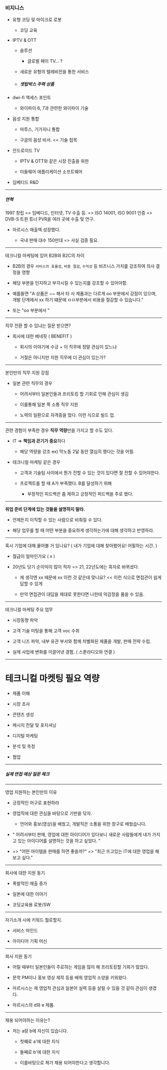 ### 비지니스

- 유형 코딩 및 마이크로 로봇
  
  - 코딩 교육

- IPTV & OTT
  
  - 솔루션
    
    - 글로벌 페이 TV... ?
  
  - 새로운 유형의  텔레비전을 통한 서비스
  
  - ##### 셋탑박스 주력 상품

- dwi-fi 액세스 포인트
  
  - 와이파이 6, 7과 관련한 와이파이 기술

- 음성 지원 통합
  
  - 마루스, 기가지니 통합
  
  - 구글의 음성 비서. << 기술 접목

- 안드로이드 TV
  
  - IPTV & OTT와 같은 시장 진출을 위한
  
  - 미들웨어 애플리케이션 소프트웨어

- 임베디드 R&D

---

##### 연혁



1997 창립 => 임베디드, 인터넷, TV 수출 등. => ISO 14001, ISO 9001 인증 => DVB-S 트윈 튜너 PVR을 여러 곳에 수출 및 연구.



- 마르시스 매출액 성장했다.
  
  - 국내 판매 대수 150만대 => 사실 검증 필요.



---

테크니컬 마케팅에 있어 B2B와 B2C의 차이

- B2B의 경우 `서비스의 효율성`, `비용 절감`, `수익성` 등 비즈니스 가치를 강조하여 의사 결정을 영향

- 해당 부분을 인지하고 부각시킬 수 있는지를 강조할 수 있어야함.

- 예를들면 "A 상품은 ~~ 해서 타 사 제품과는 다르게 oo 부분에서 강점이 있으며, 개발 단계에서 xx 하기 떄문에 ㅁㅁ부분에서 비용을 절감할 수 있습니다."

- 또는 "oo 부분에서 "

---

직무 전환 할 수 있냐는 질문 받으면?

- 회사에 대한 베네핏 ( BENEFIT )
  
  - 회사의 이야기에 수긍 + 이 직무에 정말 관심이 있느냐
  
  - 거절은 아니지만 지원 직무에 더 관심이 있는가?

---

본인만의 직무 지원 강점

- 일본 관련 직무의 경우
  
  - 어려서부터 일본인들과 프리토킹 할 기회로 인해 관심이 생김
  
  - 이를통해 일본 쪽 소통 직무 지원
  
  - 노력의 일환으로 자격증을 땄다. 이런 식으로 빌드 업.

---

관련 경험이 부족한 경우 **직무 역량**만을 가지고 할 수도 있다.

- IT => **책임과 끈기가 중요**하다
  
  - 해당 역량을 강조    ex) 막노동 2달 동안 열심히 했다는 것을 어필.

- 테크니컬 마케팅 같은 경우
  
  - 고객과 기술팀 사이에서 뭔가 전할 수 있는 것이 있다면 잘 전할 수 있어야한다.
  
  - 프로젝트를 할 때 A가 부족했다. B를 달성하기 위해
    
    - 부정적인 피드백은 좀 제하고 긍정적인 피드백을 주로 했다.

---

**취업 준비 단계에 있는 것들을 설명하지 말라.**

- 언제든지 이직할 수 있는 사람으로 비춰질 수 있다.

- 해당 업무를 할 때 어떤 부분을 중요하게 생각하는가에 대해 생각하고 반영하라.

---

혹시 기업에 대해 물어볼 거 있나요? ( 내가 기업에 대해 찾아봤어요! 어필하는 시간. )

- 월급이 얼마인가요 ( x )

- 20년도 당기 순이익이 많이 적자 => 21, 22년도에는 흑자로 바뀌셨다.
  
  - 제 생각엔 xx 때문에 xx 이런 것 같은데 맞나요?    <<    이런 식으로 면접관이 쉽게 답할 수 있게
  
  - 만약 면접관이 대답을 제대로 못한다면 나한테 악감정을 품을 수 있음.

---

테크니컬 마케팅 주요 업무

- 시장동향 파악

- 고객 기술 미팅을 통해 고객 voc 수취

- 고객 니즈 파악, 내부 유관 부서와 함께 차별화된 제품을 개발, 판매 전략 수립.



- 실제 사업에 변화를 이끌어낸 경험. ( 스푼라디오와 연결 )

---

# 테크니컬 마켓팅 필요 역량

- 제품 이해

- 시장 조사

- 콘텐츠 생성

- 메시지 전달 및 포지셔닝

- 디지털 마케팅

- 분석 및 측정

- 협업



---

##### 실제 면접 예상 질문 체크

---

영업 지원하는 본인만의 이유

- 긍정적인 어구로 표현하라

- 영업직에 대한 관심을 바탕으로 기반을 닦자.
  
  - 언어와 홍보(영상)을 배웠고, 개발직은 소통을 위한 창구로 배웠습니다.

- " 어려서부터 판매, 영업에 대한 아이디어가 있다보니 새로운 사람들에게 내가 가지고 있는 아이디어를 설명하는 것을 하고 싶었다. "

- => "어떤 아이템을 판매를 하면 좋을까?" => "최근 뜨고있는 IT에 대한 영업을 해보고 싶다."

---

회사에 대한 지원 동기

- 폭발적인 매출 증가

- 일본에 대한 이야기

- 코딩교육용 로봇/SW

---

자기소개 시에 키워드 뭘로할지.

- 서비스 마인드

- 아이디어 기획 머신

---

회사 지원 동기

- 어릴 때부터 일본인들이 주로하는 게임을 많이 해 프리토킹할 기회가 많았다.

- 문학 PM이나 홍보 영상 제작 등을 배워 영업적 소양을 키워왔다.

- 마르시스는 제 영업적 관심과 일본어 실력 등을 살릴 수 있을 것 같아 관심이 생겼다.

- 마르시스의 d와 e 제품.

---

채용 되어야하는 이유는?

- 저는 a랑 b에 자신이 있습니다.
  
  - 첫째로 a'에 대한 지식
  
  - 둘째로 b'에 대한 지식
  
  - 이를바탕으로 제가 채용 되어야한다고 생각합니다.
